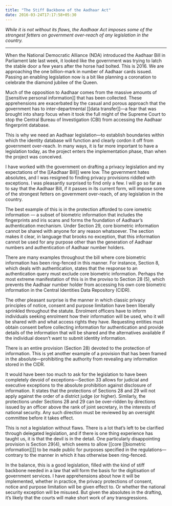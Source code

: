 ```yaml
---
title: "The Stiff Backbone of the Aadhaar Act"
date: 2016-03-24T17:17:58+05:30
---
```

*While it is not without its flaws, the Aadhaar Act imposes some of the strongest fetters on government over-reach of any legislation in the country.*

<!--more-->
---

When the National Democratic Alliance (NDA) introduced the Aadhaar Bill in Parliament late last week, it looked like the government was trying to latch the stable door a few years after the horse had bolted. This is 2016. We are approaching the one billion-mark in number of Aadhaar cards issued. Passing an enabling legislation now is a bit like planning a coronation to celebrate the diamond jubilee of the Queen.

Much of the opposition to Aadhaar comes from the massive amounts of [[sensitive personal information]] that has been collected. These apprehensions are exacerbated by the casual and porous approach that the government has to inter-departmental [[data transfer]]—a fear that was brought into sharp focus when it took the full might of the Supreme Court to stop the Central Bureau of Investigation (CBI) from accessing the Aadhaar fingerprint database.

This is why we need an Aadhaar legislation—to establish boundaries within which the identity database will function and clearly cordon it off from government over-reach. In many ways, it is far more important to have a legislation today, as the project enters the implementation phase, than when the project was conceived.

I have worked with the government on drafting a privacy legislation and my expectations of the [[Aadhaar Bill]] were low. The government hates absolutes, and I was resigned to finding privacy provisions riddled with exceptions. I was pleasantly surprised to find only a few. I will go so far as to say that the Aadhaar Bill, if it passes in its current form, will impose some of the strongest fetters on government over-reach, of any legislation in the country.

The best example of this is in the protection afforded to core iometric information — a subset of biometric information that includes the fingerprints and iris scans and forms the foundation of Aadhaar’s authentication mechanism. Under Section 29, core biometric information cannot be shared with anyone for any reason whatsoever. The section makes it clear, in language that brooks no exception, that this information cannot be used for any purpose other than the generation of Aadhaar numbers and authentication of Aadhaar number holders.

There are many examples throughout the bill where core biometric information has been ring-fenced in this manner. For instance, Section 8, which deals with authentication, states that the response to an authentication query must exclude core biometric information. Perhaps the most extreme manifestation of this is in the proviso to Section 28 (5), which prevents the Aadhaar number holder from accessing his own core biometric information in the Central Identities Data Repository (CIDR).

The other pleasant surprise is the manner in which classic privacy principles of notice, consent and purpose limitation have been liberally sprinkled throughout the statute. Enrolment officers have to inform individuals seeking enrolment how their information will be used, who it will be shared with and what access rights they have. Requesting entities must obtain consent before collecting information for authentication and provide details of the information that will be shared and the alternatives available if the individual doesn’t want to submit identity information.

There is an entire provision (Section 28) devoted to the protection of information. This is yet another example of a provision that has been framed in the absolute—prohibiting the authority from revealing any information stored in the CIDR.

It would have been too much to ask for the legislation to have been completely devoid of exceptions—Section 33 allows for judicial and executive exceptions to the absolute prohibition against disclosure of information. It states that the protections of Sections 28 and 29 will not apply against the order of a district judge (or higher). Similarly, the protections under Sections 28 and 29 can be over-ridden by directions issued by an officer above the rank of joint secretary, in the interests of national security. Any such direction must be reviewed by an oversight committee before it takes effect.

This is not a legislation without flaws. There is a lot that’s left to be clarified through delegated legislation, and if there is one thing experience has taught us, it is that the devil is in the detail. One particularly disappointing provision is Section 29(4), which seems to allow [[core [[biometric information]]]] to be made public for purposes specified in the regulations—contrary to the manner in which it has otherwise been ring-fenced.

In the balance, this is a good legislation, filled with the kind of stiff backbone needed in a law that will form the basis for the digitisation of government services. I have apprehensions about how it will be implemented, whether in practice, the privacy protections of consent, notice and purpose limitation will be given effect to. Or whether the national security exception will be misused. But given the absolutes in the drafting, it’s likely that the courts will make short work of any transgressions.

